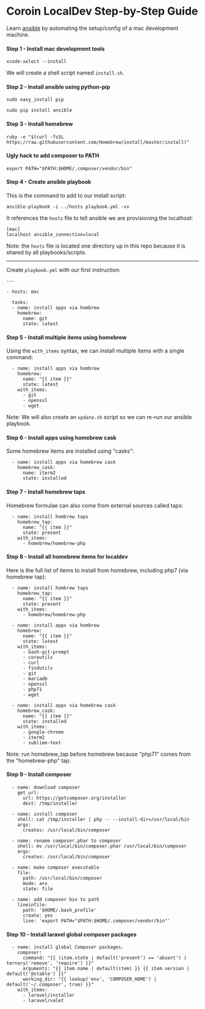 # Coroin LocalDev Step-by-Step Guide

Learn [ansible](https://www.ansible.com/) by automating the setup/config of a mac development machine.

#### Step 1 - Install mac development tools

`xcode-select --install`

We will create a shell script named `install.sh`.

#### Step 2 - Install ansible using python-pip

`sudo easy_install pip`

`sudo pip install ansible`

#### Step 3 - Install homebrew

`ruby -e "$(curl -fsSL https://raw.githubusercontent.com/Homebrew/install/master/install)"`

#### Ugly hack to add composer to PATH

`export PATH="$PATH:$HOME/.composer/vendor/bin"`

#### Step 4 - Create ansible playbook

This is the command to add to our install script:

`ansible-playbook -i ../hosts playbook.yml -vv`

It references the `hosts` file to tell ansible we are provisioning the localhost:

```
[mac]
localhost ansible_connection=local
```

Note: the `hosts` file is located one directory up in this repo because it is shared by all playbooks/scripts.

---

Create `playbook.yml` with our first instruction:

```
---

- hosts: mac

  tasks:
  - name: install apps via hombrew
    homebrew:
      name: git
      state: latest
```

#### Step 5 - Install multiple items using homebrew

Using the `with_items` syntax, we can install multiple items with a single command:

```
  - name: install apps via hombrew
    homebrew:
      name: "{{ item }}"
      state: latest
    with_items:
      - git
      - openssl
      - wget
```

Note: We will also create an `update.sh` script so we can re-run our ansible playbook.

#### Step 6 - Install apps using homebrew cask

Some homebrew items are installed using "casks":

```
  - name: install apps via homebrew cask
    homebrew_cask:
      name: iterm2
      state: installed
```

#### Step 7 - Install homebrew taps

Homebrew formulae can also come from external sources called taps:

```
  - name: install hombrew taps
    homebrew_tap:
      name: "{{ item }}"
      state: present
    with_items:
      - homebrew/homebrew-php
```

#### Step 8 - Install all homebrew items for localdev

Here is the full list of items to install from homebrew, including php7 (via homebrew tap):

```
  - name: install hombrew taps
    homebrew_tap:
      name: "{{ item }}"
      state: present
    with_items:
      - homebrew/homebrew-php

  - name: install apps via hombrew
    homebrew:
      name: "{{ item }}"
      state: latest
    with_items:
      - bash-git-prompt
      - coreutils
      - curl
      - findutils
      - git
      - mariadb
      - openssl
      - php71
      - wget

  - name: install apps via homebrew cask
    homebrew_cask:
      name: "{{ item }}"
      state: installed
    with_items:
      - google-chrome
      - iterm2
      - sublime-text
```

Note: run homebrew_tap before homebrew because "php71" comes from the "homebrew-php" tap.

#### Step 9 - Install composer

```
  - name: download composer
    get_url:
      url: https://getcomposer.org/installer
      dest: /tmp/installer

  - name: install composer
    shell: cat /tmp/installer | php -- --install-dir=/usr/local/bin
    args:
      creates: /usr/local/bin/composer

  - name: rename composer.phar to composer
    shell: mv /usr/local/bin/composer.phar /usr/local/bin/composer
    args:
      creates: /usr/local/bin/composer

  - name: make composer executable
    file:
      path: /usr/local/bin/composer
      mode: a+x
      state: file

  - name: add composer bin to path
    lineinfile:
      path: '$HOME/.bash_profile'
      create: yes
      line: 'export PATH="$PATH:$HOME/.composer/vendor/bin"'
```

#### Step 10 - Install laravel global composer packages

```
  - name: install global Composer packages.
    composer:
      command: "{{ (item.state | default('present') == 'absent') | ternary('remove', 'require') }}"
      arguments: "{{ item.name | default(item) }} {{ item.version | default('@stable') }}"
      working_dir: "{{ lookup('env', 'COMPOSER_HOME') | default('~/.composer', true) }}"
    with_items:
      - laravel/installer
      - laravel/valet
```